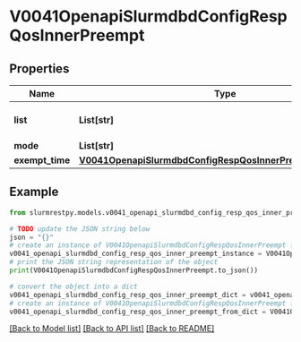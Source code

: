 # V0041OpenapiSlurmdbdConfigRespQosInnerPreempt


## Properties

Name | Type | Description | Notes
------------ | ------------- | ------------- | -------------
**list** | **List[str]** | Other QOS&#39;s this QOS can preempt | [optional]
**mode** | **List[str]** | PreemptMode | [optional]
**exempt_time** | [**V0041OpenapiSlurmdbdConfigRespQosInnerPreemptExemptTime**](V0041OpenapiSlurmdbdConfigRespQosInnerPreemptExemptTime.md) |  | [optional]

## Example

```python
from slurmrestpy.models.v0041_openapi_slurmdbd_config_resp_qos_inner_preempt import V0041OpenapiSlurmdbdConfigRespQosInnerPreempt

# TODO update the JSON string below
json = "{}"
# create an instance of V0041OpenapiSlurmdbdConfigRespQosInnerPreempt from a JSON string
v0041_openapi_slurmdbd_config_resp_qos_inner_preempt_instance = V0041OpenapiSlurmdbdConfigRespQosInnerPreempt.from_json(json)
# print the JSON string representation of the object
print(V0041OpenapiSlurmdbdConfigRespQosInnerPreempt.to_json())

# convert the object into a dict
v0041_openapi_slurmdbd_config_resp_qos_inner_preempt_dict = v0041_openapi_slurmdbd_config_resp_qos_inner_preempt_instance.to_dict()
# create an instance of V0041OpenapiSlurmdbdConfigRespQosInnerPreempt from a dict
v0041_openapi_slurmdbd_config_resp_qos_inner_preempt_from_dict = V0041OpenapiSlurmdbdConfigRespQosInnerPreempt.from_dict(v0041_openapi_slurmdbd_config_resp_qos_inner_preempt_dict)
```
[[Back to Model list]](../README.md#documentation-for-models) [[Back to API list]](../README.md#documentation-for-api-endpoints) [[Back to README]](../README.md)


